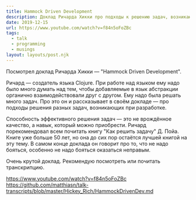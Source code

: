 ```yaml
---
title: Hammock Driven Development
description: Доклад Ричарда Хикки про подходы к решению задач, возникающих при разработке
date: 2019-12-15
url: https://www.youtube.com/watch?v=f84n5oFoZBc
tags:
  - talk
  - programming
  - musings
layout: layouts/post.njk
---
```

Посмотрел доклад Ричарда Хикки — "Hammock Driven Development".

Ричард — создатель языка Clojure. При работе над языком ему надо было много думать над тем, чтобы добавляемые в язык абстракции органично взаимодействовали друг с другом. Ему надо была решать много задач. Про это он и рассказывает в своём докладе — про подходы решения разных задач, возникающих при разработке.

Способность эффективного решения задач — это не врождённое качество, а навык, который можно приобрести. Ричард порекомендовал всем почитать книгу "Как решить задачу" Д. Пойа. Книге уже больше 50 лет, но она до сих пор остаётся лучшей книгой на эту тему. В самом конце доклада он говорит про то, что не надо бояться, особенно не надо бояться оказаться неправым.

Очень крутой доклад. Рекомендую посмотреть или почитать транскрипцию.

https://www.youtube.com/watch?v=f84n5oFoZBc
https://github.com/matthiasn/talk-transcripts/blob/master/Hickey_Rich/HammockDrivenDev.md
